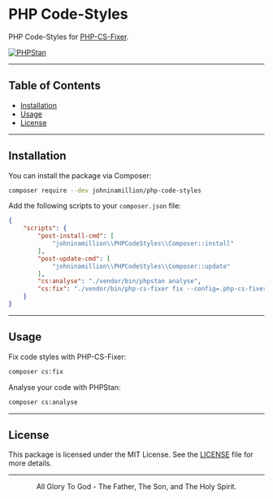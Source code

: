 # PHP Code-Styles
PHP Code-Styles for [PHP-CS-Fixer](https://github.com/PHP-CS-Fixer/PHP-CS-Fixer).

[![PHPStan](https://github.com/johninamillion/php-code-styles/actions/workflows/phpstan.yml/badge.svg)](https://github.com/johninamillion/php-code-styles/actions/workflows/phpstan.yml)

---

## Table of Contents

- [Installation](#installation)
- [Usage](#usage)
- [License](#license)

---

## Installation

You can install the package via Composer:

```bash
composer require --dev johninamillion/php-code-styles
```

Add the following scripts to your `composer.json` file:

```json
{
    "scripts": {
        "post-install-cmd": [
            "johninamillion\\PHPCodeStyles\\Composer::install"
        ],
        "post-update-cmd": [
            "johninamillion\\PHPCodeStyles\\Composer::update"
        ],
        "cs:analyse": "./vendor/bin/phpstan analyse",
        "cs:fix": "./vendor/bin/php-cs-fixer fix --config=.php-cs-fixer.php.dist"
    }
}
```

---

## Usage

Fix code styles with PHP-CS-Fixer:
```bash
composer cs:fix
```

Analyse your code with PHPStan:
```bash
composer cs:analyse
```

---

## License
This package is licensed under the MIT License. See the [LICENSE](LICENSE) file for more details.

---

<div style="text-align: center">All Glory To God - The Father, The Son, and The Holy Spirit.</div><br>
